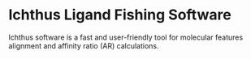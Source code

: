 # Ichthus Ligand Fishing Software
Ichthus software is a fast and user-friendly tool for molecular features alignment and affinity ratio (AR) calculations.

